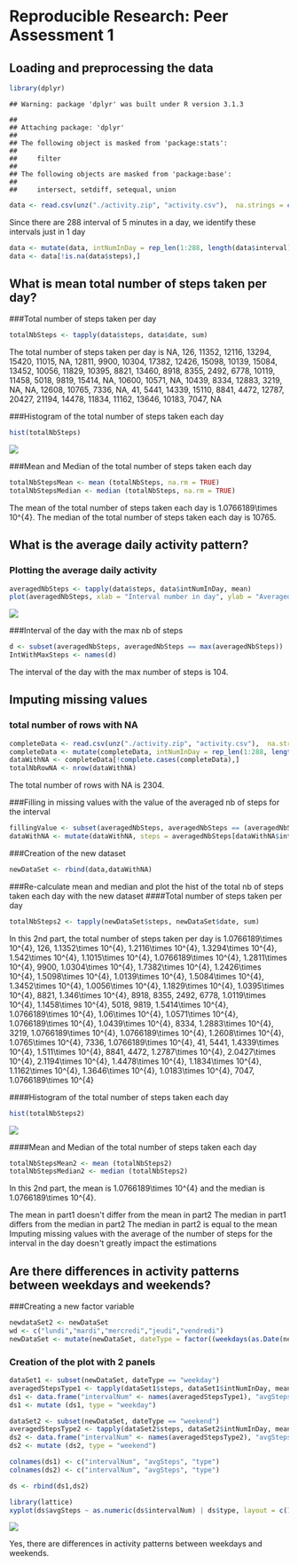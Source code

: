 # Reproducible Research: Peer Assessment 1


## Loading and preprocessing the data

```r
library(dplyr)
```

```
## Warning: package 'dplyr' was built under R version 3.1.3
```

```
## 
## Attaching package: 'dplyr'
## 
## The following object is masked from 'package:stats':
## 
##     filter
## 
## The following objects are masked from 'package:base':
## 
##     intersect, setdiff, setequal, union
```

```r
data <- read.csv(unz("./activity.zip", "activity.csv"),  na.strings = c("NA"))
```
Since there are 288 interval of 5 minutes in a day, we identify these intervals just in 1 day

```r
data <- mutate(data, intNumInDay = rep_len(1:288, length(data$interval)))
data <- data[!is.na(data$steps),]
```

## What is mean total number of steps taken per day?
###Total number of steps taken per day

```r
totalNbSteps <- tapply(data$steps, data$date, sum)
```

The total number of steps taken per day is 
NA, 126, 11352, 12116, 13294, 15420, 11015, NA, 12811, 9900, 10304, 17382, 12426, 15098, 10139, 15084, 13452, 10056, 11829, 10395, 8821, 13460, 8918, 8355, 2492, 6778, 10119, 11458, 5018, 9819, 15414, NA, 10600, 10571, NA, 10439, 8334, 12883, 3219, NA, NA, 12608, 10765, 7336, NA, 41, 5441, 14339, 15110, 8841, 4472, 12787, 20427, 21194, 14478, 11834, 11162, 13646, 10183, 7047, NA

###Histogram of the total number of steps taken each day

```r
hist(totalNbSteps)
```

![](PA1_template_files/figure-html/unnamed-chunk-4-1.png) 

###Mean and Median of the total number of steps taken each day

```r
totalNbStepsMean <- mean (totalNbSteps, na.rm = TRUE)
totalNbStepsMedian <- median (totalNbSteps, na.rm = TRUE)
```

The mean of the total number of steps taken each day is 1.0766189\times 10^{4}.
The median of the total number of steps taken each day is 10765.

## What is the average daily activity pattern?
### Plotting the average daily activity

```r
averagedNbSteps <- tapply(data$steps, data$intNumInDay, mean)
plot(averagedNbSteps, xlab = "Interval number in day", ylab = "Averaged number of steps", main = "Averaged daily activity", type = "l")
```

![](PA1_template_files/figure-html/unnamed-chunk-6-1.png) 

###Interval of the day with the max nb of steps

```r
d <- subset(averagedNbSteps, averagedNbSteps == max(averagedNbSteps))
IntWithMaxSteps <- names(d)
```

The interval of the day with the max number of steps is 104.

## Imputing missing values
### total number of rows with NA

```r
completeData <- read.csv(unz("./activity.zip", "activity.csv"),  na.strings = c("NA"))
completeData <- mutate(completeData, intNumInDay = rep_len(1:288, length(completeData$interval)))
dataWithNA <- completeData[!complete.cases(completeData),]
totalNbRowNA <- nrow(dataWithNA)
```

The total number of rows with NA is 2304.

###Filling in missing values with the value of the averaged nb of steps for the interval

```r
fillingValue <- subset(averagedNbSteps, averagedNbSteps == (averagedNbSteps))
dataWithNA <- mutate(dataWithNA, steps = averagedNbSteps[dataWithNA$intNumInDay])
```

###Creation of the new dataset

```r
newDataSet <- rbind(data,dataWithNA)
```

###Re-calculate mean and median and plot the hist of the total nb of steps taken each day with the new dataset
####Total number of steps taken per day

```r
totalNbSteps2 <- tapply(newDataSet$steps, newDataSet$date, sum)
```

In this 2nd part, the total number of steps taken per day is 
1.0766189\times 10^{4}, 126, 1.1352\times 10^{4}, 1.2116\times 10^{4}, 1.3294\times 10^{4}, 1.542\times 10^{4}, 1.1015\times 10^{4}, 1.0766189\times 10^{4}, 1.2811\times 10^{4}, 9900, 1.0304\times 10^{4}, 1.7382\times 10^{4}, 1.2426\times 10^{4}, 1.5098\times 10^{4}, 1.0139\times 10^{4}, 1.5084\times 10^{4}, 1.3452\times 10^{4}, 1.0056\times 10^{4}, 1.1829\times 10^{4}, 1.0395\times 10^{4}, 8821, 1.346\times 10^{4}, 8918, 8355, 2492, 6778, 1.0119\times 10^{4}, 1.1458\times 10^{4}, 5018, 9819, 1.5414\times 10^{4}, 1.0766189\times 10^{4}, 1.06\times 10^{4}, 1.0571\times 10^{4}, 1.0766189\times 10^{4}, 1.0439\times 10^{4}, 8334, 1.2883\times 10^{4}, 3219, 1.0766189\times 10^{4}, 1.0766189\times 10^{4}, 1.2608\times 10^{4}, 1.0765\times 10^{4}, 7336, 1.0766189\times 10^{4}, 41, 5441, 1.4339\times 10^{4}, 1.511\times 10^{4}, 8841, 4472, 1.2787\times 10^{4}, 2.0427\times 10^{4}, 2.1194\times 10^{4}, 1.4478\times 10^{4}, 1.1834\times 10^{4}, 1.1162\times 10^{4}, 1.3646\times 10^{4}, 1.0183\times 10^{4}, 7047, 1.0766189\times 10^{4}

####Histogram of the total number of steps taken each day

```r
hist(totalNbSteps2)
```

![](PA1_template_files/figure-html/unnamed-chunk-12-1.png) 

####Mean and Median of the total number of steps taken each day

```r
totalNbStepsMean2 <- mean (totalNbSteps2)
totalNbStepsMedian2 <- median (totalNbSteps2)
```

In this 2nd part, the mean is 1.0766189\times 10^{4} and the median is 1.0766189\times 10^{4}.

The mean in part1 doesn't differ from the mean in part2
The median in part1 differs from the median in part2
The median in part2 is equal to the mean
Imputing missing values with the average of the number of steps for the interval in the day doesn't greatly impact the estimations


## Are there differences in activity patterns between weekdays and weekends?
###Creating a new factor variable

```r
newdataSet2 <- newDataSet
wd <- c("lundi","mardi","mercredi","jeudi","vendredi")
newDataSet <- mutate(newDataSet, dateType = factor((weekdays(as.Date(newDataSet$date)) %in% wd),labels = c("weekend","weekday")))
```


### Creation of the plot with 2 panels

```r
dataSet1 <- subset(newDataSet, dateType == "weekday")
averagedStepsType1 <- tapply(dataSet1$steps, dataSet1$intNumInDay, mean)
ds1 <- data.frame("intervalNum" <- names(averagedStepsType1), "avgSteps" <- averagedStepsType1)
ds1 <- mutate (ds1, type = "weekday")

dataSet2 <- subset(newDataSet, dateType == "weekend")
averagedStepsType2 <- tapply(dataSet2$steps, dataSet2$intNumInDay, mean)
ds2 <- data.frame("intervalNum" <- names(averagedStepsType2), "avgSteps" <- averagedStepsType2)
ds2 <- mutate (ds2, type = "weekend")

colnames(ds1) <- c("intervalNum", "avgSteps", "type")
colnames(ds2) <- c("intervalNum", "avgSteps", "type")

ds <- rbind(ds1,ds2)

library(lattice)
xyplot(ds$avgSteps ~ as.numeric(ds$intervalNum) | ds$type, layout = c(1, 2), type="l")
```

![](PA1_template_files/figure-html/unnamed-chunk-15-1.png) 

Yes, there are differences in activity patterns between weekdays and weekends.


